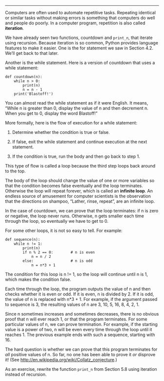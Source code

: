 --------------------------------

Computers are often used to automate repetitive tasks. Repeating identical or similar tasks without making errors is something that computers do well and people do poorly. In a computer program, repetition is also called <span>**iteration**</span>.

We have already seen two functions, <span>countdown</span> and `print_n`, that iterate using recursion. Because iteration is so common, Python provides language features to make it easier. One is the <span>for</span> statement we saw in Section 4.2. We’ll get back to that later.

Another is the <span>while</span> statement. Here is a version of <span>countdown</span> that uses a <span>while</span> statement:

    def countdown(n):
        while n > 0:
            print(n)
            n = n - 1
        print('Blastoff!')

You can almost read the <span>while</span> statement as if it were English. It means, “While <span>n</span> is greater than 0, display the value of <span>n</span> and then decrement <span>n</span>. When you get to 0, display the word <span>Blastoff!</span>”

More formally, here is the flow of execution for a <span>while</span> statement:

1.  Determine whether the condition is true or false.

2.  If false, exit the <span>while</span> statement and continue execution at the next statement.

3.  If the condition is true, run the body and then go back to step 1.

This type of flow is called a loop because the third step loops back around to the top.

The body of the loop should change the value of one or more variables so that the condition becomes false eventually and the loop terminates. Otherwise the loop will repeat forever, which is called an <span>**infinite loop**</span>. An endless source of amusement for computer scientists is the observation that the directions on shampoo, “Lather, rinse, repeat”, are an infinite loop.

In the case of <span>countdown</span>, we can prove that the loop terminates: if <span>n</span> is zero or negative, the loop never runs. Otherwise, <span>n</span> gets smaller each time through the loop, so eventually we have to get to 0.

For some other loops, it is not so easy to tell. For example:

    def sequence(n):
        while n != 1:
            print(n)
            if n % 2 == 0:        # n is even
                n = n / 2
            else:                 # n is odd
                n = n*3 + 1

The condition for this loop is <span>n != 1</span>, so the loop will continue until <span>n</span> is <span>1</span>, which makes the condition false.

Each time through the loop, the program outputs the value of <span>n</span> and then checks whether it is even or odd. If it is even, <span>n</span> is divided by 2. If it is odd, the value of <span>n</span> is replaced with <span>n\*3 + 1</span>. For example, if the argument passed to <span>sequence</span> is 3, the resulting values of <span>n</span> are 3, 10, 5, 16, 8, 4, 2, 1.

Since <span>n</span> sometimes increases and sometimes decreases, there is no obvious proof that <span>n</span> will ever reach 1, or that the program terminates. For some particular values of <span>n</span>, we can prove termination. For example, if the starting value is a power of two, <span>n</span> will be even every time through the loop until it reaches 1. The previous example ends with such a sequence, starting with 16.

The hard question is whether we can prove that this program terminates for <span>*all*</span> positive values of <span>n</span>. So far, no one has been able to prove it <span>*or*</span> disprove it! (See <http://en.wikipedia.org/wiki/Collatz_conjecture>.)

As an exercise, rewrite the function `print_n` from Section 5.8 using iteration instead of recursion.

